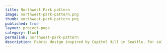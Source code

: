 ```yaml
---
title: Northwest Park pattern 
image: northwest-park-pattern.png
thumb: northwest-park-pattern.png
published: true
layout: project-page
category: [two]
permalink: northwest-park-pattern
description: Fabric design inspired by Capitol Hill in Seattle. For sale on Spoonflower. Client - personal work.
---
```

